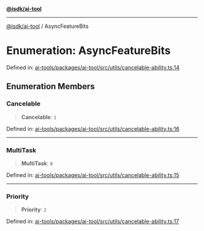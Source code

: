 [**@isdk/ai-tool**](../README.md)

***

[@isdk/ai-tool](../globals.md) / AsyncFeatureBits

# Enumeration: AsyncFeatureBits

Defined in: [ai-tools/packages/ai-tool/src/utils/cancelable-ability.ts:14](https://github.com/isdk/ai-tool.js/blob/a24331161aecd2d7bbd8dc9f9cd3d984871261cb/src/utils/cancelable-ability.ts#L14)

## Enumeration Members

### Cancelable

> **Cancelable**: `1`

Defined in: [ai-tools/packages/ai-tool/src/utils/cancelable-ability.ts:16](https://github.com/isdk/ai-tool.js/blob/a24331161aecd2d7bbd8dc9f9cd3d984871261cb/src/utils/cancelable-ability.ts#L16)

***

### MultiTask

> **MultiTask**: `0`

Defined in: [ai-tools/packages/ai-tool/src/utils/cancelable-ability.ts:15](https://github.com/isdk/ai-tool.js/blob/a24331161aecd2d7bbd8dc9f9cd3d984871261cb/src/utils/cancelable-ability.ts#L15)

***

### Priority

> **Priority**: `2`

Defined in: [ai-tools/packages/ai-tool/src/utils/cancelable-ability.ts:17](https://github.com/isdk/ai-tool.js/blob/a24331161aecd2d7bbd8dc9f9cd3d984871261cb/src/utils/cancelable-ability.ts#L17)
